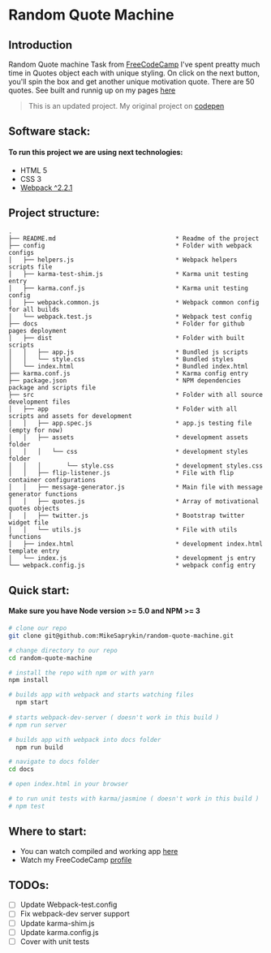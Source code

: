 # Random Quote Machine

## Introduction

Random Quote machine Task from [FreeCodeCamp](https://www.freecodecamp.com/challenges/build-a-random-quote-machine)
I've spent preatty much time in Quotes object each with unique styling.
On click on the next button, you'll spin the box and get another unique motivation quote.
There are 50 quotes.
See built and runnig up on my pages [here](http://mikesaprykin.github.io/random-quote-machine/)
> This is an updated project. My original project on [codepen](http://codepen.io/mikesaprykin/pen/YqZZep)

## Software stack:

#### To run this project we are using next technologies:

* HTML 5
* CSS 3
* [Webpack ^2.2.1](https://webpack.js.org/)

## Project structure:

````
.
├── README.md                                 * Readme of the project
├── config                                    * Folder with webpack configs
│   ├── helpers.js                            * Webpack helpers scripts file
│   ├── karma-test-shim.js                    * Karma unit testing entry
│   ├── karma.conf.js                         * Karma unit testing config
│   ├── webpack.common.js                     * Webpack common config for all builds
│   └── webpack.test.js                       * Webpack test config
├── docs                                      * Folder for github pages deployment
│   ├── dist                                  * Folder with built scripts
│   │   ├── app.js                            * Bundled js scripts
│   │   └── style.css                         * Bundled styles
│   └── index.html                            * Bundled index.html                              
├── karma.conf.js                             * Karma config entry
├── package.json                              * NPM dependencies package and scripts file
├── src                                       * Folder with all source development files
│   ├── app                                   * Folder with all scripts and assets for development
│   │   ├── app.spec.js                       * app.js testing file (empty for now)
│   │   ├── assets                            * development assets folder
│   │   │   └── css                           * development styles folder  
│   │   │       └── style.css                 * development styles.css
│   │   ├── flip-listener.js                  * File with flip container configurations
│   │   ├── message-generator.js              * Main file with message generator functions
│   │   ├── quotes.js                         * Array of motivational quotes objects
│   │   ├── twitter.js                        * Bootstrap twitter widget file
│   │   └── utils.js                          * File with utils functions
│   ├── index.html                            * development index.html template entry
│   └── index.js                              * development js entry
└── webpack.config.js                         * webpack config entry
````
    
## Quick start:

#### Make sure you have Node version >= 5.0 and NPM >= 3
    
```bash
# clone our repo
git clone git@github.com:MikeSaprykin/random-quote-machine.git

# change directory to our repo
cd random-quote-machine

# install the repo with npm or with yarn
npm install

# builds app with webpack and starts watching files
  npm start
  
# starts webpack-dev-server ( doesn't work in this build )
# npm run server

# builds app with webpack into docs folder
  npm run build

# navigate to docs folder
cd docs

# open index.html in your browser

# to run unit tests with karma/jasmine ( doesn't work in this build )
# npm test
```

Where to start:
------
 * You can watch compiled and working app [here](http://mikesaprykin.github.io/random-quote-machine/)
 * Watch my FreeCodeCamp [profile](https://www.freecodecamp.com/mikesaprykin)
 
TODOs:
-----
* [ ] Update Webpack-test.config
* [ ] Fix webpack-dev server support
* [ ] Update karma-shim.js
* [ ] Update karma.config.js
* [ ] Cover with unit tests
